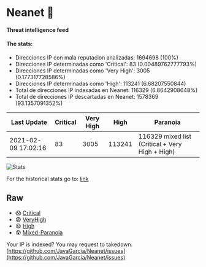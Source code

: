 # Neanet :hocho:
#### Threat intelligence feed
#### The stats:

- Direcciones IP con mala reputacion analizadas: 1694698 (100%)
- Direcciones IP determinadas como 'Critical':  83 (0.00489762777793%)
- Direcciones IP determinadas como 'Very High':  3005 (0.177317728586%)
- Direcciones IP determinadas como 'High':  113241 (6.68207550844)
- Total de direcciones IP indexadas en Neanet:  116329 (6.8642908648%)
- Total de direcciones IP descartadas en Neanet:  1578369 (93.1357091352%)

| Last Update | Critical | Very High | High | Paranoia |
| --- | --- | --- | --- | --- |
| 2021-02-09 17:02:16 | 83 | 3005 | 113241 | 116329 mixed list (Critical + Very High + High)|

![Stats](https://docs.google.com/spreadsheets/d/e/2PACX-1vSnaNMIXVabIpDJjufMlzH7poXnshF3mgd8Is1g9ytUEzVsP5my4Trn8f-xkoLLQ38xpL3HtmUexLo6/pubchart?oid=501124687&format=image)

For the historical stats go to: [link](/stats.csv)
## Raw
- :scream: [Critical](https://raw.githubusercontent.com/JavaGarcia/Neanet/master/blacklists/neanet_critical.txt)
- :fearful: [VeryHigh](https://raw.githubusercontent.com/JavaGarcia/Neanet/master/blacklists/neanet_veryHigh.txtt)
- :frowning: [High](https://raw.githubusercontent.com/JavaGarcia/Neanet/master/blacklists/neanet_high.txt)
- :dizzy_face: [Mixed-Paranoia](https://raw.githubusercontent.com/JavaGarcia/Neanet/master/blacklists/neanet_all.txt)


Your IP is indexed? You may request to takedown. [https://github.com/JavaGarcia/Neanet/issues](https://github.com/JavaGarcia/Neanet/issues)














































































































































































































































































































































































































































































































































































































































































































































































































































































































































































































































































































































































































































































































































































































































































































































































































































































































































































































































































































































































































































































































































































































































































































































































































































































































































































































































































































































































































































































































































































































































































































































































































































































































































































































































































































































































































































































































































































































































































































































































































































































































































































































































